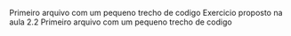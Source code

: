 Primeiro arquivo com um pequeno trecho de codigo
Exercicio proposto na aula 2.2
Primeiro arquivo com um pequeno trecho de codigo 
